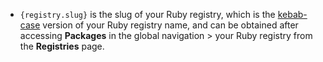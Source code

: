 - `{registry.slug}` is the slug of your Ruby registry, which is the [kebab-case](https://en.wikipedia.org/wiki/Letter_case#Kebab_case) version of your Ruby registry name, and can be obtained after accessing **Packages** in the global navigation > your Ruby registry from the **Registries** page.
